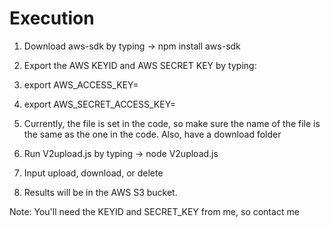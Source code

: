 # Execution

1. Download aws-sdk by typing -> npm install aws-sdk
2. Export the AWS KEYID and AWS SECRET KEY by typing:
  1. export AWS_ACCESS_KEY=
  2. export AWS_SECRET_ACCESS_KEY=

3. Currently, the file is set in the code, so make sure the name of the file is the same as the one in the code. Also, have a download folder
4. Run V2upload.js by typing -> node V2upload.js
5. Input upload, download, or delete
6. Results will be in the AWS S3 bucket.

Note: You'll need the KEYID and SECRET_KEY from me, so contact me

